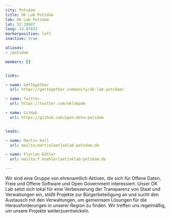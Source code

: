 ```yaml
---
city: Potsdam
title: OK Lab Potsdam
lab: OK Lab Potsdam
lat: 52.38947
long: 13.07853
markerposition: left
inactive: true

aliases:
- /potsdam

members: []


links:

- name: GetTogether
  url: https://gettogether.community/ok-lab-potsdam/

- name: Twitter
  url: https://twitter.com/oklabpdm

- name: GitHub
  url: https://github.com/open-data-potsdam


leads:

- name: Martin Koll
  url: mailto:martin[aet]oklab-potsdam.de

- name: Florian Köhler
  url: mailto:f.koehler[aet]oklab-potsdam.de

---
```


Wir sind eine Gruppe von ehrenamtlich Aktiven, die sich für Offene Daten, Freie und Offene Software und Open Government interessiert. Unser OK Lab setzt sich lokal für eine Verbesserung der Transparenz von Staat und Verwaltungen ein, stößt Projekte zur Bürgerbeteiligung an und sucht den Austausch mit den Verwaltungen, um gemeinsam Lösungen für die Herausforderungen in unserer Region zu finden. Wir treffen uns regelmäßig, um unsere Projekte weiterzuentwickeln.
